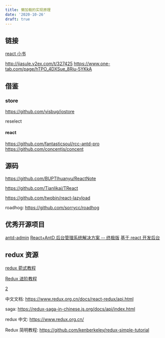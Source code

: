 ```yaml
---
title: 懒加载的实现原理
date: '2020-10-26'
draft: true
---
```


## 链接

[react 小书](http://huziketang.mangojuice.top/books/react/)

http://jiasule.v2ex.com/t/327425
https://www.one-tab.com/page/hTPO_4DXSue_8Riu-5YKkA

## 借鉴

### store

https://github.com/yisbug/iostore

reselect

#### react

https://github.com/fantasticsoul/rcc-antd-pro
https://github.com/concentjs/concent

## 源码

https://github.com/BUPTlhuanyu/ReactNote

https://github.com/Tianlikai/TReact

https://github.com/twobin/react-lazyload

roadhog:
https://github.com/sorrycc/roadhog

## 优秀开源项目

[antd-admin](https://github.com/zuiidea/antd-admin)
[React+AntD 后台管理系统解决方案 -- 终极版](https://segmentfault.com/a/1190000009379222)
[基于 react 开发后台 ](https://www.lattecake.com/post/20107)

## redux 资源

[redux 菀式教程](https://github.com/kenberkeley/redux-simple-tutorial)

[Redux 进阶教程](https://github.com/kenberkeley/redux-simple-tutorial/blob/master/redux-advanced-tutorial.md)

[2](https://github.com/kenberkeley)

中文文档: https://www.redux.org.cn/docs/react-redux/api.html

saga: https://redux-saga-in-chinese.js.org/docs/api/index.html

redux 中文: https://www.redux.org.cn/

Redux 简明教程: https://github.com/kenberkeley/redux-simple-tutorial
